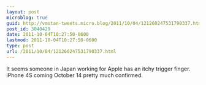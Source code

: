 ```yaml
---
layout: post
microblog: true
guid: http://vmstan-tweets.micro.blog/2011/10/04/121260247531790337.html
post_id: 3040429
date: 2011-10-04T10:27:50-0600
lastmod: 2011-10-04T10:27:50-0600
type: post
url: /2011/10/04/121260247531790337.html
---
```

It seems someone in Japan working for Apple has an itchy trigger finger. iPhone 4S coming October 14 pretty much confirmed.
